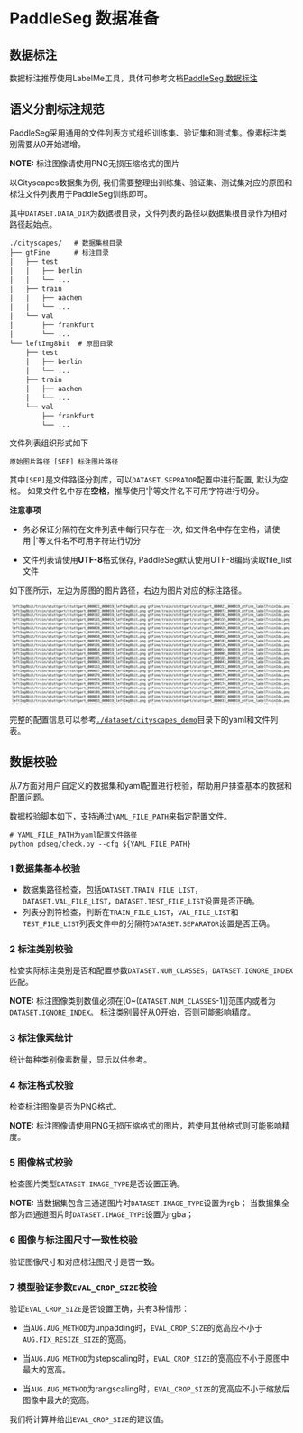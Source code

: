 # PaddleSeg 数据准备

## 数据标注

数据标注推荐使用LabelMe工具，具体可参考文档[PaddleSeg 数据标注](./annotation/README.md)


## 语义分割标注规范

PaddleSeg采用通用的文件列表方式组织训练集、验证集和测试集。像素标注类别需要从0开始递增。

**NOTE:** 标注图像请使用PNG无损压缩格式的图片

以Cityscapes数据集为例, 我们需要整理出训练集、验证集、测试集对应的原图和标注文件列表用于PaddleSeg训练即可。

其中`DATASET.DATA_DIR`为数据根目录，文件列表的路径以数据集根目录作为相对路径起始点。

```
./cityscapes/   # 数据集根目录
├── gtFine      # 标注目录
│   ├── test
│   │   ├── berlin
│   │   └── ...
│   ├── train
│   │   ├── aachen
│   │   └── ...
│   └── val
│       ├── frankfurt
│       └── ...
└── leftImg8bit  # 原图目录
    ├── test
    │   ├── berlin
    │   └── ...
    ├── train
    │   ├── aachen
    │   └── ...
    └── val
        ├── frankfurt
        └── ...
```

文件列表组织形式如下
```
原始图片路径 [SEP] 标注图片路径
```


其中`[SEP]`是文件路径分割库，可以`DATASET.SEPRATOR`配置中进行配置, 默认为空格。
如果文件名中存在**空格**，推荐使用'|'等文件名不可用字符进行切分。

**注意事项**

* 务必保证分隔符在文件列表中每行只存在一次, 如文件名中存在空格，请使用'|'等文件名不可用字符进行切分

* 文件列表请使用**UTF-8**格式保存, PaddleSeg默认使用UTF-8编码读取file_list文件

如下图所示，左边为原图的图片路径，右边为图片对应的标注路径。

![cityscapes_filelist](./imgs/file_list.png)

完整的配置信息可以参考[`./dataset/cityscapes_demo`](../dataset/cityscapes_demo/)目录下的yaml和文件列表。

## 数据校验
从7方面对用户自定义的数据集和yaml配置进行校验，帮助用户排查基本的数据和配置问题。

数据校验脚本如下，支持通过`YAML_FILE_PATH`来指定配置文件。
```
# YAML_FILE_PATH为yaml配置文件路径
python pdseg/check.py --cfg ${YAML_FILE_PATH}
```
### 1 数据集基本校验
* 数据集路径检查，包括`DATASET.TRAIN_FILE_LIST`，`DATASET.VAL_FILE_LIST`，`DATASET.TEST_FILE_LIST`设置是否正确。
* 列表分割符检查，判断在`TRAIN_FILE_LIST`，`VAL_FILE_LIST`和`TEST_FILE_LIST`列表文件中的分隔符`DATASET.SEPARATOR`设置是否正确。

### 2 标注类别校验
检查实际标注类别是否和配置参数`DATASET.NUM_CLASSES`，`DATASET.IGNORE_INDEX`匹配。

**NOTE:**
标注图像类别数值必须在[0~(`DATASET.NUM_CLASSES`-1)]范围内或者为`DATASET.IGNORE_INDEX`。
标注类别最好从0开始，否则可能影响精度。

### 3 标注像素统计
统计每种类别像素数量，显示以供参考。

### 4 标注格式校验
检查标注图像是否为PNG格式。

**NOTE:** 标注图像请使用PNG无损压缩格式的图片，若使用其他格式则可能影响精度。

### 5 图像格式校验
检查图片类型`DATASET.IMAGE_TYPE`是否设置正确。

**NOTE:** 当数据集包含三通道图片时`DATASET.IMAGE_TYPE`设置为rgb；
当数据集全部为四通道图片时`DATASET.IMAGE_TYPE`设置为rgba；

### 6 图像与标注图尺寸一致性校验
验证图像尺寸和对应标注图尺寸是否一致。

### 7 模型验证参数`EVAL_CROP_SIZE`校验
验证`EVAL_CROP_SIZE`是否设置正确，共有3种情形：

- 当`AUG.AUG_METHOD`为unpadding时，`EVAL_CROP_SIZE`的宽高应不小于`AUG.FIX_RESIZE_SIZE`的宽高。

- 当`AUG.AUG_METHOD`为stepscaling时，`EVAL_CROP_SIZE`的宽高应不小于原图中最大的宽高。

- 当`AUG.AUG_METHOD`为rangscaling时，`EVAL_CROP_SIZE`的宽高应不小于缩放后图像中最大的宽高。

我们将计算并给出`EVAL_CROP_SIZE`的建议值。
